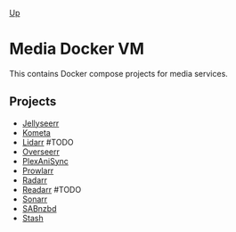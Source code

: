 [Up](../README.md)

# Media Docker VM

This contains Docker compose projects for media services.

## Projects

- [Jellyseerr](./jellyseerr/README.md)
- [Kometa](./kometa/README.md)
- [Lidarr](./lidarr/README.md) #TODO
- [Overseerr](./overseerr/README.md)
- [PlexAniSync](./plexanisync/README.md)
- [Prowlarr](./prowlarr/README.md)
- [Radarr](./radarr/README.md)
- [Readarr](./readarr/README.md) #TODO
- [Sonarr](./sonarr/README.md)
- [SABnzbd](./sabnzbd/README.md)
- [Stash](./stash/README.md)
